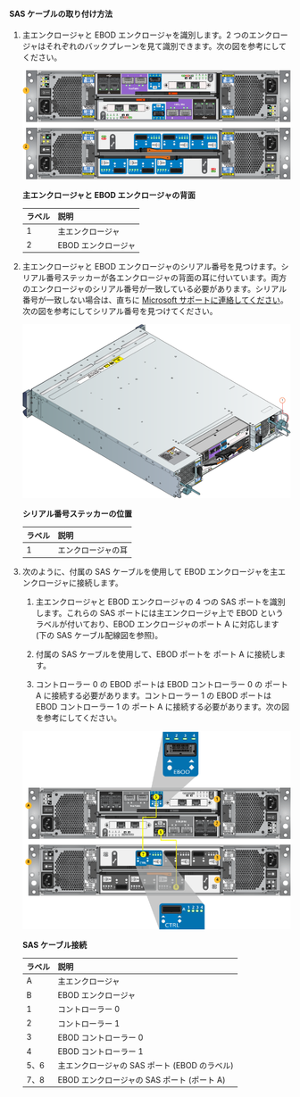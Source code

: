 <!--author=alkohli last changed:02/22/16-->

#### SAS ケーブルの取り付け方法

1. 主エンクロージャと EBOD エンクロージャを識別します。2 つのエンクロージャはそれぞれのバックプレーンを見て識別できます。次の図を参考にしてください。 

    ![主エンクロージャと EBOD エンクロージャの背面](./media/storsimple-sas-cable-8600/HCSBackplaneofprimaryandEBODenclosure.png)

    **主エンクロージャと EBOD エンクロージャの背面**

    |ラベル|説明|
    |:----|:----------|
    |1|主エンクロージャ|
    |2|EBOD エンクロージャ|

2. 主エンクロージャと EBOD エンクロージャのシリアル番号を見つけます。シリアル番号ステッカーが各エンクロージャの背面の耳に付いています。両方のエンクロージャのシリアル番号が一致している必要があります。シリアル番号が一致しない場合は、直ちに [Microsoft サポートに連絡してください](../articles/storsimple/storsimple-contact-microsoft-support.md)。次の図を参考にしてシリアル番号を見つけてください。

    ![シリアル番号の位置を示すエンクロージャの背面図](./media/storsimple-sas-cable-8600/HCSRearviewofenclosureindicatinglocationofserialnumbersticker.png)

    **シリアル番号ステッカーの位置**

    |ラベル|説明|
    |:----|:----------|
    |1|エンクロージャの耳|

3. 次のように、付属の SAS ケーブルを使用して EBOD エンクロージャを主エンクロージャに接続します。

    1. 主エンクロージャと EBOD エンクロージャの 4 つの SAS ポートを識別します。これらの SAS ポートには主エンクロージャ上で EBOD というラベルが付いており、EBOD エンクロージャのポート A に対応します (下の SAS ケーブル配線図を参照)。

    2. 付属の SAS ケーブルを使用して、EBOD ポートを ポート A に接続します。

    3. コントローラー 0 の EBOD ポートは EBOD コントローラー 0 の ポート A に接続する必要があります。コントローラー 1 の EBOD ポートは EBOD コントローラー 1 の ポート A に接続する必要があります。次の図を参考にしてください。
																	
     ![デバイスの SAS ケーブル接続](./media/storsimple-sas-cable-8600/HCSSAScablingforyourdevice.png)

     **SAS ケーブル接続**

    |ラベル|説明|
    |:----|:----------|
    |A|主エンクロージャ|
    |B|EBOD エンクロージャ|
    |1|コントローラー 0|
    |2|コントローラー 1|
    |3|EBOD コントローラー 0|
    |4|EBOD コントローラー 1|
    |5、6|主エンクロージャの SAS ポート (EBOD のラベル)|
    |7、8|EBOD エンクロージャの SAS ポート (ポート A)|

<!---HONumber=AcomDC_0224_2016-->